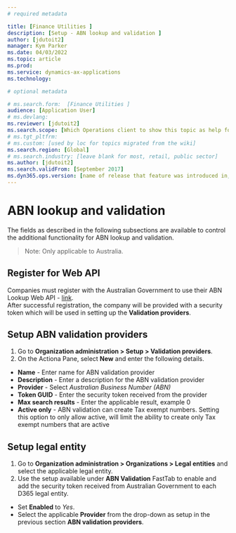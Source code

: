 ```yaml
---
# required metadata

title: [Finance Utilities ]
description: [Setup - ABN lookup and validation ]
author: [jdutoit2]
manager: Kym Parker
ms.date: 04/03/2022
ms.topic: article
ms.prod: 
ms.service: dynamics-ax-applications
ms.technology: 

# optional metadata

# ms.search.form:  [Finance Utilities ]
audience: [Application User]
# ms.devlang: 
ms.reviewer: [jdutoit2]
ms.search.scope: [Which Operations client to show this topic as help for, to be set by content strategist, see list here: https://microsoft.sharepoint.com/teams/DynDoc/_layouts/15/WopiFrame.aspx?sourcedoc={23419e1c-eb64-42e9-aa9b-79875b428718}&action=edit&wd=target%28Core%20Dynamics%20AX%20CP%20requirements%2Eone%7C4CC185C0%2DEFAA%2D42CD%2D94B9%2D8F2A45E7F61A%2FVersions%20list%20for%20docs%20topics%7CC14BE630%2D5151%2D49D6%2D8305%2D554B5084593C%2F%29]
# ms.tgt_pltfrm: 
# ms.custom: [used by loc for topics migrated from the wiki]
ms.search.region: [Global]
# ms.search.industry: [leave blank for most, retail, public sector]
ms.author: [jdutoit2]
ms.search.validFrom: [September 2017]
ms.dyn365.ops.version: [name of release that feature was introduced in, see list here: https://microsoft.sharepoint.com/teams/DynDoc/_layouts/15/WopiFrame.aspx?sourcedoc={23419e1c-eb64-42e9-aa9b-79875b428718}&action=edit&wd=target%28Core%20Dynamics%20AX%20CP%20requirements%2Eone%7C4CC185C0%2DEFAA%2D42CD%2D94B9%2D8F2A45E7F61A%2FVersions%20list%20for%20docs%20topics%7CC14BE630%2D5151%2D49D6%2D8305%2D554B5084593C%2F%29]
---
```


# ABN lookup and validation
The fields as described in the following subsections are available to control the additional functionality for ABN lookup and validation.
> Note: Only applicable to Australia.

## Register for Web API
Companies must register with the Australian Government to use their ABN Lookup Web API - [link](https://abr.business.gov.au/Tools/AbnLookup). <br>
After successful registration, the company will be provided with a security token which will be used in setting up the **Validation providers**.

## Setup ABN validation providers
1. Go to **Organization administration > Setup > Validation providers**.
2. On the Actiona Pane, select **New** and enter the following details.
- **Name** - Enter name for ABN validation provider	
- **Description** - Enter a description for the ABN validation provider
- **Provider** - Select _Australian Business Number (ABN)_	
- **Token GUID** - Enter the security token received from the provider	
- **Max search results** - Enter the applicable result, example 0
- **Active only** - ABN validation can create Tax exempt numbers. Setting this option to only allow active, will limit the ability to create only Tax exempt numbers that are active

## Setup legal entity
1. Go to **Organization administration > Organizations > Legal entities** and select the applicable legal entity.
2. Use the setup available under **ABN Validation** FastTab to enable and add the security token received from Australian Government to each D365 legal entity.
- Set **Enabled** to _Yes_.
- Select the applicable **Provider** from the drop-down as setup in the previous section **ABN validation providers**.
